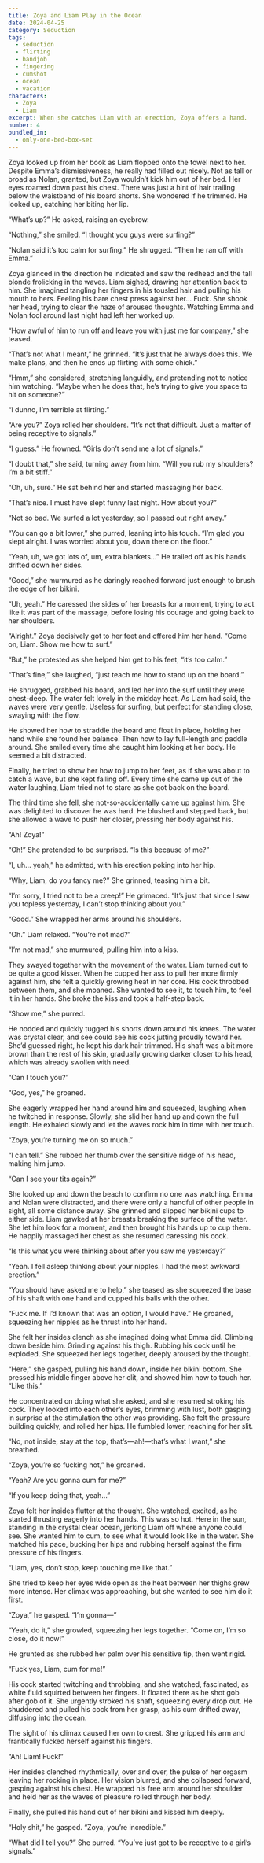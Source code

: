 ```yaml
---
title: Zoya and Liam Play in the Ocean
date: 2024-04-25
category: Seduction
tags:
  - seduction
  - flirting
  - handjob
  - fingering
  - cumshot
  - ocean
  - vacation
characters:
  - Zoya
  - Liam
excerpt: When she catches Liam with an erection, Zoya offers a hand.
number: 4
bundled_in:
  - only-one-bed-box-set
---
```


Zoya looked up from her book as Liam flopped onto the towel next to her. Despite Emma’s dismissiveness, he really had filled out nicely. Not as tall or broad as Nolan, granted, but Zoya wouldn’t kick him out of her bed. Her eyes roamed down past his chest. There was just a hint of hair trailing below the waistband of his board shorts. She wondered if he trimmed. He looked up, catching her biting her lip.

“What’s up?” He asked, raising an eyebrow.

“Nothing,” she smiled. “I thought you guys were surfing?”

“Nolan said it’s too calm for surfing.” He shrugged. “Then he ran off with Emma.”

Zoya glanced in the direction he indicated and saw the redhead and the tall blonde frolicking in the waves. Liam sighed, drawing her attention back to him. She imagined tangling her fingers in his tousled hair and pulling his mouth to hers. Feeling his bare chest press against her… Fuck. She shook her head, trying to clear the haze of aroused thoughts. Watching Emma and Nolan fool around last night had left her worked up.

“How awful of him to run off and leave you with just me for company,” she teased.

“That’s not what I meant,” he grinned. “It’s just that he always does this. We make plans, and then he ends up flirting with some chick.”

“Hmm,” she considered, stretching languidly, and pretending not to notice him watching. “Maybe when he does that, he’s trying to give you space to hit on someone?”

“I dunno, I’m terrible at flirting.”

“Are you?” Zoya rolled her shoulders. “It’s not that difficult. Just a matter of being receptive to signals.”

“I guess.” He frowned. “Girls don’t send me a lot of signals.”

“I doubt that,” she said, turning away from him. “Will you rub my shoulders? I’m a bit stiff.”

“Oh, uh, sure.” He sat behind her and started massaging her back.

“That’s nice. I must have slept funny last night. How about you?”

“Not so bad. We surfed a lot yesterday, so I passed out right away.”

“You can go a bit lower,” she purred, leaning into his touch. “I’m glad you slept alright. I was worried about you, down there on the floor.”

“Yeah, uh, we got lots of, um, extra blankets…” He trailed off as his hands drifted down her sides.

“Good,” she murmured as he daringly reached forward just enough to brush the edge of her bikini.

“Uh, yeah.” He caressed the sides of her breasts for a moment, trying to act like it was part of the massage, before losing his courage and going back to her shoulders.

“Alright.” Zoya decisively got to her feet and offered him her hand. “Come on, Liam. Show me how to surf.”

“But,” he protested as she helped him get to his feet, “it’s too calm.”

“That’s fine,” she laughed, “just teach me how to stand up on the board.”

He shrugged, grabbed his board, and led her into the surf until they were chest-deep. The water felt lovely in the midday heat. As Liam had said, the waves were very gentle. Useless for surfing, but perfect for standing close, swaying with the flow.

He showed her how to straddle the board and float in place, holding her hand while she found her balance. Then how to lay full-length and paddle around. She smiled every time she caught him looking at her body. He seemed a bit distracted.

Finally, he tried to show her how to jump to her feet, as if she was about to catch a wave, but she kept falling off. Every time she came up out of the water laughing, Liam tried not to stare as she got back on the board.

The third time she fell, she not-so-accidentally came up against him. She was delighted to discover he was hard. He blushed and stepped back, but she allowed a wave to push her closer, pressing her body against his.

“Ah! Zoya!”

“Oh!” She pretended to be surprised. “Is this because of me?”

“I, uh… yeah,” he admitted, with his erection poking into her hip.

“Why, Liam, do you fancy me?” She grinned, teasing him a bit.

“I’m sorry, I tried not to be a creep!” He grimaced. “It’s just that since I saw you topless yesterday, I can’t stop thinking about you.”

“Good.” She wrapped her arms around his shoulders.

“Oh.” Liam relaxed. “You’re not mad?”

“I’m not mad,” she murmured, pulling him into a kiss.

They swayed together with the movement of the water. Liam turned out to be quite a good kisser. When he cupped her ass to pull her more firmly against him, she felt a quickly growing heat in her core. His cock throbbed between them, and she moaned. She wanted to see it, to touch him, to feel it in her hands. She broke the kiss and took a half-step back.

“Show me,” she purred.

He nodded and quickly tugged his shorts down around his knees. The water was crystal clear, and see could see his cock jutting proudly toward her. She’d guessed right, he kept his dark hair trimmed. His shaft was a bit more brown than the rest of his skin, gradually growing darker closer to his head, which was already swollen with need.

“Can I touch you?”

“God, yes,” he groaned.

She eagerly wrapped her hand around him and squeezed, laughing when he twitched in response. Slowly, she slid her hand up and down the full length. He exhaled slowly and let the waves rock him in time with her touch.

“Zoya, you’re turning me on so much.”

“I can tell.” She rubbed her thumb over the sensitive ridge of his head, making him jump.

“Can I see your tits again?”

She looked up and down the beach to confirm no one was watching. Emma and Nolan were distracted, and there were only a handful of other people in sight, all some distance away. She grinned and slipped her bikini cups to either side. Liam gawked at her breasts breaking the surface of the water. She let him look for a moment, and then brought his hands up to cup them. He happily massaged her chest as she resumed caressing his cock.

“Is this what you were thinking about after you saw me yesterday?”

“Yeah. I fell asleep thinking about your nipples. I had the most awkward erection.”

“You should have asked me to help,” she teased as she squeezed the base of his shaft with one hand and cupped his balls with the other.

“Fuck me. If I’d known that was an option, I would have.” He groaned, squeezing her nipples as he thrust into her hand.

She felt her insides clench as she imagined doing what Emma did. Climbing down beside him. Grinding against his thigh. Rubbing his cock until he exploded. She squeezed her legs together, deeply aroused by the thought.

“Here,” she gasped, pulling his hand down, inside her bikini bottom. She pressed his middle finger above her clit, and showed him how to touch her. “Like this.”

He concentrated on doing what she asked, and she resumed stroking his cock. They looked into each other’s eyes, brimming with lust, both gasping in surprise at the stimulation the other was providing. She felt the pressure building quickly, and rolled her hips. He fumbled lower, reaching for her slit.

“No, not inside, stay at the top, that’s—ah!—that’s what I want,” she breathed.

“Zoya, you’re so fucking hot,” he groaned.

“Yeah? Are you gonna cum for me?”

“If you keep doing that, yeah…”

Zoya felt her insides flutter at the thought. She watched, excited, as he started thrusting eagerly into her hands. This was so hot. Here in the sun, standing in the crystal clear ocean, jerking Liam off where anyone could see. She wanted him to cum, to see what it would look like in the water. She matched his pace, bucking her hips and rubbing herself against the firm pressure of his fingers.

“Liam, yes, don’t stop, keep touching me like that.”

She tried to keep her eyes wide open as the heat between her thighs grew more intense. Her climax was approaching, but she wanted to see him do it first.

“Zoya,” he gasped. “I’m gonna—”

“Yeah, do it,” she growled, squeezing her legs together. “Come on, I’m so close, do it now!”

He grunted as she rubbed her palm over his sensitive tip, then went rigid.

“Fuck yes, Liam, cum for me!”

His cock started twitching and throbbing, and she watched, fascinated, as white fluid squirted between her fingers. It floated there as he shot gob after gob of it. She urgently stroked his shaft, squeezing every drop out. He shuddered and pulled his cock from her grasp, as his cum drifted away, diffusing into the ocean.

The sight of his climax caused her own to crest. She gripped his arm and frantically fucked herself against his fingers.

“Ah! Liam! Fuck!”

Her insides clenched rhythmically, over and over, the pulse of her orgasm leaving her rocking in place. Her vision blurred, and she collapsed forward, gasping against his chest. He wrapped his free arm around her shoulder and held her as the waves of pleasure rolled through her body.

Finally, she pulled his hand out of her bikini and kissed him deeply.

“Holy shit,” he gasped. “Zoya, you’re incredible.”

“What did I tell you?” She purred. “You’ve just got to be receptive to a girl’s signals.”
